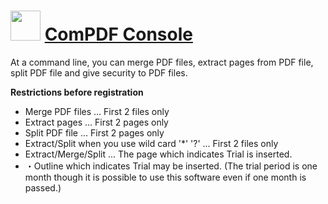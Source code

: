 ﻿# <img src="https://cdn.jsdelivr.net/gh/chtof/chocolatey-packages/automatic/compdf-console/compdf-console.png" width="48" height="48"/> [ComPDF Console](https://chocolatey.org/packages/compdf-console)

At a command line, you can merge PDF files, extract pages from PDF file, split PDF file and give security to PDF files.

**Restrictions before registration**
- Merge PDF files ... First 2 files only
- Extract pages ... First 2 pages only
- Split PDF file ... First 2 pages only
- Extract/Split when you use wild card '*' '?' ... First 2 files only
- Extract/Merge/Split ... The page which indicates Trial is inserted.
- ・Outline which indicates Trial may be inserted.
(The trial period is one month though it is possible to use this software even if one month is passed.)
